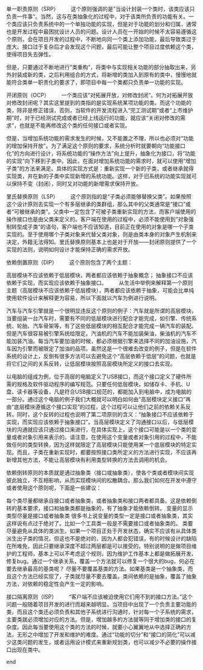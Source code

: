 单一职责原则（SRP）
　　这个原则强调的是”当设计封装一个类时，该类应该只负责一件事“。当然，这与在类抽象化的过程中，对于该类所负责的功能有关。一个类应该只负责系统中的一个单独功能的实现，但是对于功能的划分和归属，通常也是开发过程中最困扰设计人员的问题。设计人员在一开始的时候不太容易遵循这个原则，会在项目开发的过程中，不断地向同一个类上添加功能，最后导致类过于庞大、接口过于复杂后才会发现这个问题，最后可能让整个项目过度依赖这个类，使得项目失去弹性。

但是，只要通过不断地进行”类重构“，将类中与实现相关功能的部分抽取出来，另外封装成新的类，之后利用组合的方式，将新增的类加入到原有的类中，慢慢地就能符合类单一职责化的要求了，即项目中每一个类都只负责单一功能的实现。

开闭原则（OCP）
　　一个类应该”对拓展开放，对修改封闭“。何为对拓展开放对修改封闭呢？其实这里提到的类指的是实现系统某项功能的类。而这个功能的类，除非是修正错误，否则，当软件的开发流程进入“完工测试期”或者“上市维护期”时，对于已经测试完成或者已经上线运行的功能，就应该“关闭对修改的需求”，也就是不能再修改这个类的任何接口或者实现。

但是，当增加系统功能的需求发生的时候，又不能置之不理，所以也必须对“功能的增加保持开放”。为了满足这个原则的要求，系统分析时就要朝向“功能接口化”的方向进行设计，将系统功能的“操作方法”向上提升，抽象化为接口，将“功能的实现”向下移到子类中。因此，在面对增加系统功能的需求时，就可以使用“增加子类”的方法来满足。具体的实现方式是：重新实现一个新的子类，或者继承就得实现类，并在新的子类中实现新增的系统功能。这样，对于旧系统的功能实现就可以保持不变（封闭），同时又对功能的新增需求保持开放。

里氏替换原则（LSP）
　　这个原则指的是“子类必须能够替换父类”。如果按照这个设计原则去实现一个有多层继承的类群组，那么其中的父类通常是“接口”或者“可被继承的类”。父类中一定包含了可被子类重新实现的方法，而客户端使用的操作接口也是由父类来定义的。客户端在使用的过程中，必须不能使用到“对象强制转型成子类”的语句，客户端也不应该知道，目前正在使用的对象是哪一个子类实现的。至于使用哪个子类对象来代替父类对象，则是由类本身的对象产生机制来决定，外籍无法得知。里氏替换原则基本上也是对于开放——封闭原则提供了一个实现的法则，说明如何设计才能保持正确的需求开放。

依赖倒置原则（DIP）
　　这个原则包含了两个主题：

高层模块不应该依赖于低层模块，两者都应该依赖于抽象概念；
抽象接口不应该依赖于实现，而实现应该依赖于抽象接口。
　　从生活中举例来解释第一个原则主题（高层模块不应该依赖于低层模块），两者都应该依赖于抽象，可能会比单纯使用软件设计来解释更为容易，所以下面就以汽车为例进行说明。

汽车与汽车引擎就是一个很明显违反这个原则的例子：汽车就是所谓的高层模块，当要组装一台汽车时，需要有不同的低层模块进行配合才能完成，如引擎、传统系统、轮胎、汽车骨架等，有了这些低层模块的相互配合才能完成一辆汽车的装配。但是汽车很容易被引擎系统给限定。汽油机的汽车不能加装柴油，柴油机的汽车不能加装汽油。每当汽车要加油的时候，都必须根据引擎来选择不同的加油设施，汽车因为引擎而被限定了加油的品项。虽然这是一个很难去改变的例子，但是在软件系统的设计上，反倒有很多方法可以去避免这个“高层依赖于低层”的问题，也就是将它们之间的关系反转，让低层模块按照高层模块所定义的接口去实现。

以电脑的组成为例，位于高层的电脑定义了USB接口，而这个接口定义了硬件所需的规格及软件驱动程序的编写规范。只要任何低层模块，如储存卡、手机、U盘、读卡器等设备，凡是符合USB接口规范的，都能加入到电脑中，成为电脑的一部分。通过这个电脑的例子我们大概就可以明白如何由“高层模块定义接口”再由“底层模块遵循这个接口实现”的过程，这个过程可以让他们之前的依赖关系反转。同时，这个反转的过程也说明了第二项原则的含义：“抽象接口不应该依赖于实现，而实现应该依赖于抽象接口”。当高层模块定义了沟通接口以后，与低层模块的沟通就应该只通过接口来进行，在具体实现上，这个接口可能是以一个类的变量或者对象引用来表示的。请注意，在使用这个变量或者对象引用的过程中，不能做任何的类型转换，因为这样就限定了高层模块只能使用某一个底层模块的特定实现。而且，子类在重新实现时，都要按照接口类所定义的方法进行实现，不应该再新增其他方法，不能让高层模块有利用类型转换的方法去调用的机会。

依赖倒转原则的本质就是通过抽象类（接口或抽象类），使各个类或者模块间实现彼此独立，不互相影响，从而实现模块间的松散耦合。那么我们如何在开发中遵守或者使用这个原则呢，下面是一些建议：

每个类尽量都继承自接口或者抽象类，或者抽象类和接口两者都具备。这是依赖倒转的基本要求，接口和抽象类都是抽象的，有了抽象才能依赖倒转。
变量的显示类型尽量是接口或者抽象类
很多书上说变量的类型一定是接口或者抽象类，其实这样说有点过于绝对了。比如一个工具类一般是不需要接口或者抽象类的。
类要尽量避免从具体的类派生。如果一个项目正处于开发状态，确实不应该有从具体类派生出子类的情况，但这也不是绝对的，因为人都会犯错误，有的时候设计的缺陷在所难免，因此只要继承深度不超过两层都是可以接受的。特别说明的是做项目维护的工程师，基本上可以不考虑这个规则，因为维护工作基本上都是做拓展开发、修复bug。通过一个继承关系，覆盖一个方法就可以修复一个很大的bug，何必在要去继承最高的基类呢？
尽量不要覆盖基类的方法。如果基类是一个抽象类，而且这个方法已经实现了，子类就尽量不要去覆盖。类间依赖的是抽象，覆盖了抽象方法，对依赖的稳定性会产生一定的影响。

接口隔离原则（ISP）
　　“客户端不应该被迫使用它们用不到的接口方法。”这个问题一般随着项目开发的进行而越来越明显。当项目中出现了一个负责主要功能的类，而且这个类还必须负责和其他子系统进行沟通时，针对每一个子系统的需求，主要类就必须增加对应的方法。但是，增加越多的方法就等同于增加类的接口的复杂度。因此每当要使用这个类的方法的时候，就要小心翼翼地从中选择正确的方法，无形之中增加了开发和维护的难度。通过“功能的切分”和“接口的简化”可以减少这类问题的发生，或者运用设计模式来重新规划类，也可以减少不必要的操作接口出现在类中。


end
